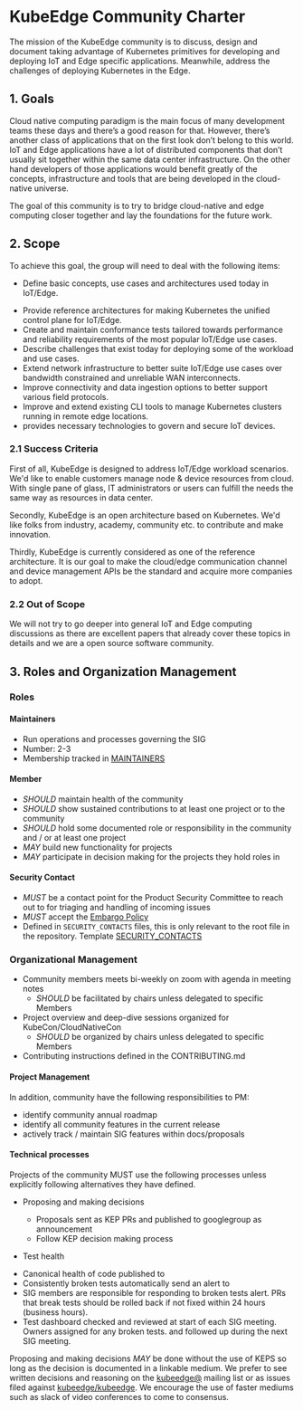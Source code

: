 # KubeEdge Community Charter

The mission of the KubeEdge community is to discuss, design and document taking advantage of Kubernetes primitives for developing and deploying IoT and Edge specific applications. Meanwhile, address the challenges of deploying Kubernetes in the Edge.

## 1. Goals

Cloud native computing paradigm is the main focus of many development teams these days and there’s a good reason for that. However, there’s another class of applications that on the first look don’t belong to this world. IoT and Edge applications have a lot of distributed components that don’t usually sit together within the same data center infrastructure. On the other hand developers of those applications would benefit greatly of the concepts, infrastructure and tools that are being developed in the cloud-native universe.

The goal of this community is to try to bridge cloud-native and edge computing closer together and lay the foundations for the future work.

## 2. Scope

To achieve this goal, the group will need to deal with the following items:

* Define basic concepts, use cases and architectures used today in IoT/Edge.

- Provide reference architectures for making Kubernetes the unified control plane for IoT/Edge.
- Create and maintain conformance tests tailored towards performance and reliability requirements of the most popular IoT/Edge use cases.
- Describe challenges that exist today for deploying some of the workload and use cases.
- Extend network infrastructure to better suite IoT/Edge use cases over bandwidth constrained and unreliable WAN interconnects.
- Improve connectivity and data ingestion options to better support various field protocols.
- Improve and extend existing CLI tools to manage Kubernetes clusters running in remote edge locations.
- provides necessary technologies to govern and secure IoT devices.

### 2.1 Success Criteria

First of all, KubeEdge is designed to address IoT/Edge workload scenarios. We'd like to enable customers manage node & device resources from cloud. With single pane of glass, IT administrators or users can fulfill the needs the same way as resources in data center.

Secondly, KubeEdge is an open architecture based on Kubernetes. We'd like folks from industry, academy, community etc. to contribute and make innovation.

Thirdly, KubeEdge is currently considered as one of the reference architecture. It is our goal to make the cloud/edge communication channel and device management APIs be the standard and acquire more companies to adopt.

### 2.2 Out of Scope

We will not try to go deeper into general IoT and Edge computing discussions as there are excellent papers that already cover these topics in details and we are a open source software community.

## 3. Roles and Organization Management

### Roles

#### Maintainers

  - Run operations and processes governing the SIG
  - Number: 2-3
  - Membership tracked in [MAINTAINERS](https://github.com/kubeedge/kubeedge/blob/master/MAINTAINERS)

#### Member

- *SHOULD* maintain health of the community
- *SHOULD* show sustained contributions to at least one project or to the community
- *SHOULD* hold some documented role or responsibility in the community and / or at least one project 
- *MAY* build new functionality for projects
- *MAY* participate in decision making for the projects they hold roles in

#### Security Contact

- *MUST* be a contact point for the Product Security Committee to reach out to for triaging and handling of incoming issues
- *MUST* accept the [Embargo Policy](https://git.k8s.io/security/private-distributors-list.md#embargo-policy)
- Defined in `SECURITY_CONTACTS` files, this is only relevant to the root file in the repository. Template [SECURITY_CONTACTS](https://github.com/kubernetes/kubernetes-template-project/blob/master/SECURITY_CONTACTS)

### Organizational Management

- Community members meets bi-weekly on zoom with agenda in meeting notes
  - *SHOULD* be facilitated by chairs unless delegated to specific Members
- Project overview and deep-dive sessions organized for KubeCon/CloudNativeCon
  - *SHOULD* be organized by chairs unless delegated to specific Members
- Contributing instructions defined in the CONTRIBUTING.md

#### Project Management
In addition, community have the following responsibilities to PM:

* identify community annual roadmap
* identify all community features in the current release
* actively track / maintain SIG features within docs/proposals

#### Technical processes

Projects of the community MUST use the following processes unless explicitly following alternatives they have defined.

* Proposing and making decisions

   - Proposals sent as KEP PRs and published to googlegroup as announcement
   - Follow KEP decision making process

* Test health

- Canonical health of code published to
- Consistently broken tests automatically send an alert to
- SIG members are responsible for responding to broken tests alert. PRs that break tests should be rolled back if not fixed within 24 hours (business hours).
- Test dashboard checked and reviewed at start of each SIG meeting. Owners assigned for any broken tests. and followed up during the next SIG meeting.

Proposing and making decisions *MAY* be done without the use of KEPS so long as the decision is documented in a linkable medium. We prefer to see written decisions and reasoning on the [kubeedge@](https://groups.google.com/forum/#!forum/kubeedge) mailing list or as issues filed against [kubeedge/kubeedge](https://github.com/kubeedge/kubeedge). We encourage the use of faster mediums such as slack of video conferences to come to consensus.